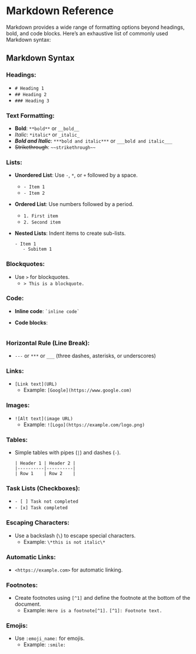 # Markdown Reference

Markdown provides a wide range of formatting options beyond headings, bold, and code blocks. Here’s an exhaustive list of commonly used Markdown syntax:

## Markdown Syntax

### **Headings:**

- `# Heading 1`
- `## Heading 2`
- `### Heading 3`

### **Text Formatting:**

- **Bold**: `**bold**` or `__bold__`
- *Italic*: `*italic*` or `_italic_`
- ***Bold and Italic***: `***bold and italic***` or `___bold and italic___`
- ~~Strikethrough~~: `~~strikethrough~~`

### **Lists:**

- **Unordered List**: Use `-`, `*`, or `+` followed by a space.
  - `- Item 1`
  - `- Item 2`

- **Ordered List**: Use numbers followed by a period.
  - `1. First item`
  - `2. Second item`

- **Nested Lists**: Indent items to create sub-lists.

  ```
  - Item 1
     - Subitem 1
  ```

### **Blockquotes:**

- Use `>` for blockquotes.
  - `> This is a blockquote.`

### **Code:**

- **Inline code**: `` `inline code` ``
- **Code blocks**:

  ```
  ```

### **Horizontal Rule (Line Break):**

- `---` or `***` or `___` (three dashes, asterisks, or underscores)

### **Links:**

- `[Link text](URL)`
  - Example: `[Google](https://www.google.com)`

### **Images:**

- `![Alt text](image URL)`
  - Example: `![Logo](https://example.com/logo.png)`

### **Tables:**

- Simple tables with pipes (`|`) and dashes (`-`).

  ```
  | Header 1 | Header 2 |
  |----------|----------|
  | Row 1    | Row 2    |
  ```

### **Task Lists (Checkboxes):**

- `- [ ] Task not completed`
- `- [x] Task completed`

### **Escaping Characters:**

- Use a backslash (`\`) to escape special characters.
  - Example: `\*this is not italic\*`

### **Automatic Links:**

- `<https://example.com>` for automatic linking.

### **Footnotes:**

- Create footnotes using `[^1]` and define the footnote at the bottom of the document.
  - Example: `Here is a footnote[^1].`
    `[^1]: Footnote text.`

### **Emojis:**

- Use `:emoji_name:` for emojis.
  - Example: `:smile:`
